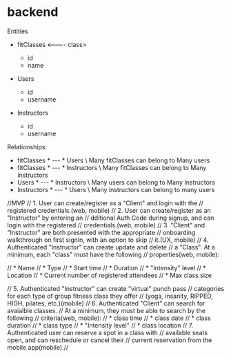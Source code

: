 # backend

Entities

- fitClasses <---- class>
    - id
    - name

- Users
     - id
     - username

- Instructors
    - id
    - username
    
Relationships:

- fitClasses \* --- \* Users  \\ Many fitClasses can belong to Many users
-  fitClasses \* --- \* Instructors \\ Many fitClasses can belong to Many instructors
- Users \* --- \* Instructors \\ Many users can belong to Many Instructors
- Instructors \* --- \* Users \\ Many instructors can belong to many users




//MVP
// 1. User can create/register as a "Client" and login with the 
// registered credentials.(web, mobile)
// 2. User can create/register as an "Instructor" by entering an 
// dditional Auth Code during signup, and can login with the registered 
// credentials.(web, mobile)
// 3. "Client" and "Instructor" are both presented with the appropriate 
// onboarding walkthrough on first signin, with an option to skip 
// it.(UX, mobile)
// 4. Authenticated "Instructor" can create update and delete
// a "Class". At a minimum, each "class" must have the following 
// properties(web, mobile):

// * Name
// * Type
// * Start time
// * Duration
// * "Intensity" level
// * Location
// * Current number of registered attendees
// * Max class size

// 5. Authenticated "Instructor" can create "virtual" punch pass 
// categories for each type of group fitness class they offer 
// (yoga, insanity, RIPPED, HIGH, pilates, etc.)(mobile)
// 6. Authenticated "Client" can search for avaialble classes. 
// At a minimum, they must be able to search by the following 
// criteria(web, mobile):
// * class time
// * class date
// * class duration
// * class type
// * "Intensity level"
// * class location
// 7. Authenticated user can reserve a spot in a class with 
// available seats open, and can reschedule or cancel their 
// current reservation from the mobile app(mobile).//